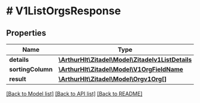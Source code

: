 # # V1ListOrgsResponse

## Properties

Name | Type | Description | Notes
------------ | ------------- | ------------- | -------------
**details** | [**\ArthurHlt\Zitadel\Model\Zitadelv1ListDetails**](Zitadelv1ListDetails.md) |  | [optional]
**sortingColumn** | [**\ArthurHlt\Zitadel\Model\V1OrgFieldName**](V1OrgFieldName.md) |  | [optional]
**result** | [**\ArthurHlt\Zitadel\Model\Orgv1Org[]**](Orgv1Org.md) |  | [optional]

[[Back to Model list]](../../README.md#models) [[Back to API list]](../../README.md#endpoints) [[Back to README]](../../README.md)
